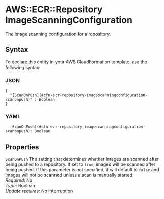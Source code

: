 # AWS::ECR::Repository ImageScanningConfiguration<a name="aws-properties-ecr-repository-imagescanningconfiguration"></a>

The image scanning configuration for a repository\.

## Syntax<a name="aws-properties-ecr-repository-imagescanningconfiguration-syntax"></a>

To declare this entity in your AWS CloudFormation template, use the following syntax:

### JSON<a name="aws-properties-ecr-repository-imagescanningconfiguration-syntax.json"></a>

```
{
  "[ScanOnPush](#cfn-ecr-repository-imagescanningconfiguration-scanonpush)" : Boolean
}
```

### YAML<a name="aws-properties-ecr-repository-imagescanningconfiguration-syntax.yaml"></a>

```
  [ScanOnPush](#cfn-ecr-repository-imagescanningconfiguration-scanonpush): Boolean
```

## Properties<a name="aws-properties-ecr-repository-imagescanningconfiguration-properties"></a>

`ScanOnPush` <a name="cfn-ecr-repository-imagescanningconfiguration-scanonpush"></a>
The setting that determines whether images are scanned after being pushed to a repository\. If set to `true`, images will be scanned after being pushed\. If this parameter is not specified, it will default to `false` and images will not be scanned unless a scan is manually started\.  
_Required_: No  
_Type_: Boolean  
_Update requires_: [No interruption](https://docs.aws.amazon.com/AWSCloudFormation/latest/UserGuide/using-cfn-updating-stacks-update-behaviors.html#update-no-interrupt)
